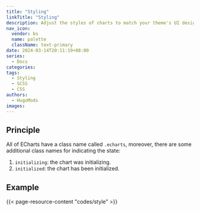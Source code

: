 ```yaml
---
title: "Styling"
linkTitle: "Styling"
description: Adjust the styles of charts to match your theme's UI design.
nav_icon:
  vendor: bs
  name: palette
  className: text-primary
date: 2024-03-14T20:11:19+08:00
series:
  - Docs
categories:
tags:
  - Styling
  - SCSS
  - CSS
authors:
  - HugoMods
images:
---
```


## Principle

All of ECharts have a class name called `.echarts`, moreover, there are some additional class names for indicating the state:

1. `initializing`: the chart was initializing.
2. `initialized`: the chart has been initialized.

## Example

{{< page-resource-content "codes/style" >}}
